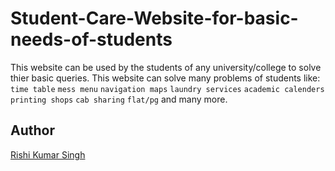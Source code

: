 # Student-Care-Website-for-basic-needs-of-students

This website can be used by the students of any university/college to solve thier basic queries. This website can solve many problems of students like:
`time table` `mess menu` `navigation maps` `laundry services` `academic calenders` `printing shops` `cab sharing` `flat/pg` and many more.

## Author

[Rishi Kumar Singh](https://github.com/rishi2806)
